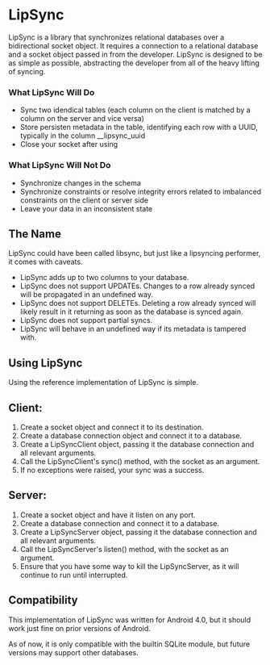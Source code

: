 LipSync
===============

LipSync is a library that synchronizes relational databases over a bidirectional socket object.
It requires a connection to a relational database and a socket object passed in from the developer.
LipSync is designed to be as simple as possible, abstracting the developer from all of the heavy lifting of syncing.

### What LipSync Will Do

* Sync two idendical tables (each column on the client is matched by a column on the server and vice versa)
* Store persisten metadata in the table, identifying each row with a UUID, typically in the column __lipsync_uuid
* Close your socket after using

### What LipSync Will Not Do

* Synchronize changes in the schema
* Synchronize constraints or resolve integrity errors related to imbalanced constraints on the client or server side
* Leave your data in an inconsistent state


The Name
---------------

LipSync could have been called libsync, but just like a lipsyncing performer, it comes with caveats.

* LipSync adds up to two columns to your database.
* LipSync does not support UPDATEs. Changes to a row already synced will be propagated in an undefined way.
* LipSync does not support DELETEs. Deleting a row already synced will likely result in it returning as soon as the database is synced again.
* LipSync does not support partial syncs.
* LipSync will behave in an undefined way if its metadata is tampered with.

Using LipSync
---------------

Using the reference implementation of LipSync is simple.

## Client:

1. Create a socket object and connect it to its destination.
2. Create a database connection object and connect it to a database.
3. Create a LipSyncClient object, passing it the database connection and all relevant arguments.
4. Call the LipSyncClient's sync() method, with the socket as an argument.
5. If no exceptions were raised, your sync was a success.

## Server:

1. Create a socket object and have it listen on any port.
2. Create a database connection and connect it to  a database.
3. Create a LipSyncServer object, passing it the database connection and all relevant arguments.
4. Call the LipSyncServer's listen() method, with the socket as an argument.
5. Ensure that you have some way to kill the LipSyncServer, as it will continue to run until interrupted.

Compatibility
--------------

This implementation of LipSync was written for Android 4.0, but it should work just fine on prior versions of Android.

As of now, it is only compatible with the builtin SQLite module, but future versions may support other databases.
